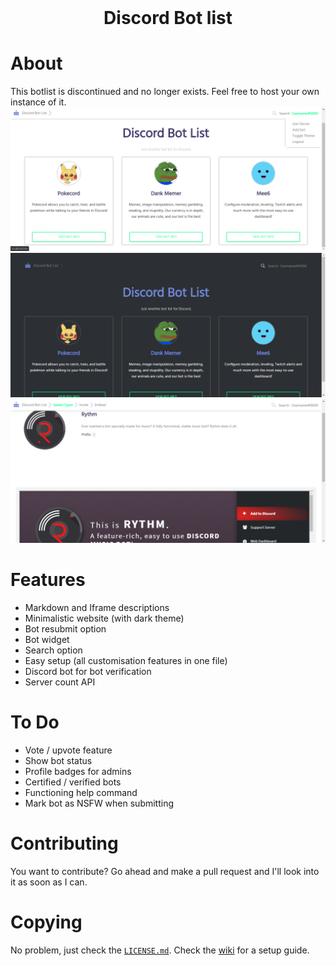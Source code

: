 <div align="center">
 <br>
 
Discord Bot list
=================
</div>


# About
This botlist is discontinued and no longer exists. Feel free to host your own instance of it.
![Front Page](/screenshots/front.png?raw=true "Front Page")
![Dark Theme](/screenshots/dark.png?raw=true "Dark Theme")
![Bot Page](/screenshots/bot.png?raw=true "Bot Page")


# Features
 - Markdown and Iframe descriptions
 - Minimalistic website (with dark theme)
 - Bot resubmit option
 - Bot widget
 - Search option
 - Easy setup (all customisation features in one file)
 - Discord bot for bot verification
 - Server count API

# To Do
 - Vote / upvote feature
 - Show bot status
 - Profile badges for admins
 - Certified / verified bots
 - Functioning help command
 - Mark bot as NSFW when submitting

# Contributing
You want to contribute? Go ahead and make a pull request and I'll look into it as soon as I can. 

# Copying
No problem, just check the [`LICENSE.md`](LICENSE.md).
Check the [wiki](https://github.com/Ankrad/Discord-Bot-List/wiki) for a setup guide.

